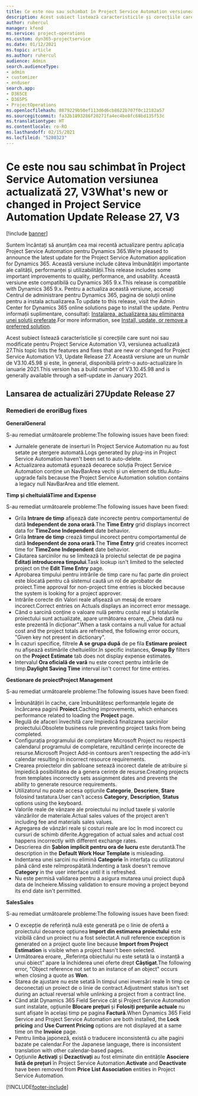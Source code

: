 ```yaml
---
title: Ce este nou sau schimbat în Project Service Automation versiunea actualizată 27, V3
description: Acest subiect listează caracteristicile și corecțiile care sunt disponibile în Project Service Automation V3, versiunea actualizată 27, V3.
author: ruhercul
manager: kfend
ms.service: project-operations
ms.custom: dyn365-projectservice
ms.date: 01/12/2021
ms.topic: article
ms.author: ruhercul
audience: Admin
search.audienceType:
- admin
- customizer
- enduser
search.app:
- D365CE
- D365PS
- ProjectOperations
ms.openlocfilehash: 8879229b50ef113d6d6cb8622b707f0c12182a57
ms.sourcegitcommit: fa32b1893286f20271fa4ec4be8fc68bd135f53c
ms.translationtype: HT
ms.contentlocale: ro-RO
ms.lasthandoff: 02/15/2021
ms.locfileid: "5280323"
---
```

# <a name="whats-new-or-changed-in-project-service-automation-update-release-27-v3"></a><span data-ttu-id="1f8e0-103">Ce este nou sau schimbat în Project Service Automation versiunea actualizată 27, V3</span><span class="sxs-lookup"><span data-stu-id="1f8e0-103">What's new or changed in Project Service Automation Update Release 27, V3</span></span>

[!include [banner](../includes/psa-now-project-operations.md)]

<span data-ttu-id="1f8e0-104">Suntem încântați să anunțăm cea mai recentă actualizare pentru aplicația Project Service Automation pentru Dynamics 365.</span><span class="sxs-lookup"><span data-stu-id="1f8e0-104">We’re pleased to announce the latest update for the Project Service Automation application for Dynamics 365.</span></span> <span data-ttu-id="1f8e0-105">Această versiune include câteva îmbunătățiri importante ale calității, performanței și utilizabilității.</span><span class="sxs-lookup"><span data-stu-id="1f8e0-105">This release includes some important improvements to quality, performance, and usability.</span></span> <span data-ttu-id="1f8e0-106">Această versiune este compatibilă cu Dynamics 365 9.x.</span><span class="sxs-lookup"><span data-stu-id="1f8e0-106">This release is compatible with Dynamics 365 9.x.</span></span> <span data-ttu-id="1f8e0-107">Pentru a actualiza această versiune, accesați Centrul de administrare pentru Dynamics 365, pagina de soluții online pentru a instala actualizarea.</span><span class="sxs-lookup"><span data-stu-id="1f8e0-107">To update to this release, visit the Admin Center for Dynamics 365 online solutions page to install the update.</span></span> <span data-ttu-id="1f8e0-108">Pentru informații suplimentare, consultați: [Instalarea, actualizarea sau eliminarea unei soluții preferate](https://docs.microsoft.com/power-platform/admin/install-remove-preferred-solution).</span><span class="sxs-lookup"><span data-stu-id="1f8e0-108">For more information, see [Install, update, or remove a preferred solution](https://docs.microsoft.com/power-platform/admin/install-remove-preferred-solution).</span></span>

<span data-ttu-id="1f8e0-109">Acest subiect listează caracteristicile și corecțiile care sunt noi sau modificate pentru Project Service Automation V3, versiunea actualizată 27.</span><span class="sxs-lookup"><span data-stu-id="1f8e0-109">This topic lists the features and fixes that are new or changed for Project Service Automation V3, Update Release 27.</span></span> <span data-ttu-id="1f8e0-110">Această versiune are un număr de V3.10.45.98 și este, în general, disponibilă printr-o auto-actualizare în ianuarie 2021.</span><span class="sxs-lookup"><span data-stu-id="1f8e0-110">This version has a build number of V3.10.45.98 and is generally available through a self-update in January 2021.</span></span>

## <a name="update-release-27"></a><span data-ttu-id="1f8e0-111">Lansarea de actualizări 27</span><span class="sxs-lookup"><span data-stu-id="1f8e0-111">Update Release 27</span></span>

### <a name="bug-fixes"></a><span data-ttu-id="1f8e0-112">Remedieri de erori</span><span class="sxs-lookup"><span data-stu-id="1f8e0-112">Bug fixes</span></span>

<span data-ttu-id="1f8e0-113">**General**</span><span class="sxs-lookup"><span data-stu-id="1f8e0-113">**General**</span></span>

<span data-ttu-id="1f8e0-114">S-au remediat următoarele probleme:</span><span class="sxs-lookup"><span data-stu-id="1f8e0-114">The following issues have been fixed:</span></span>

- <span data-ttu-id="1f8e0-115">Jurnalele generate de inserturi în Project Service Automation nu au fost setate pe ștergere automată.</span><span class="sxs-lookup"><span data-stu-id="1f8e0-115">Logs generated by plug-ins in Project Service Automation haven't been set to auto-delete.</span></span>
- <span data-ttu-id="1f8e0-116">Actualizarea automată eșuează deoarece soluția Project Service Automation conține un NavBarArea vechi și un element de titlu.</span><span class="sxs-lookup"><span data-stu-id="1f8e0-116">Auto-upgrade fails because the Project Service Automation solution contains a legacy null NavBarArea and title element.</span></span>

<span data-ttu-id="1f8e0-117">**Timp și cheltuială**</span><span class="sxs-lookup"><span data-stu-id="1f8e0-117">**Time and Expense**</span></span>

<span data-ttu-id="1f8e0-118">S-au remediat următoarele probleme:</span><span class="sxs-lookup"><span data-stu-id="1f8e0-118">The following issues have been fixed:</span></span>

- <span data-ttu-id="1f8e0-119">Grila **Intrare de timp** afișează date incorecte pentru comportamentul de dată **Independent de zona orară**.</span><span class="sxs-lookup"><span data-stu-id="1f8e0-119">The **Time Entry** grid displays incorrect data for **TimeZone Independent** date behavior.</span></span>
- <span data-ttu-id="1f8e0-120">Grila **Intrare de timp** crează timpul incorect pentru comportamentul de dată **Independent de zona orară**.</span><span class="sxs-lookup"><span data-stu-id="1f8e0-120">The **Time Entry** grid creates incorrect time for **TimeZone Independent** date behavior.</span></span>
- <span data-ttu-id="1f8e0-121">Căutarea sarcinilor nu se limitează la proiectul selectat de pe pagina **Editați introducerea timpului**.</span><span class="sxs-lookup"><span data-stu-id="1f8e0-121">Task lookup isn't limited to the selected project on the **Edit Time Entry** page.</span></span>
- <span data-ttu-id="1f8e0-122">Aprobarea timpului pentru intrările de timp care nu fac parte din proiect este blocată pentru că sistemul caută un rol de aprobator de proiect.</span><span class="sxs-lookup"><span data-stu-id="1f8e0-122">Time approval for non-project time entries is blocked because the system is looking for a project approver.</span></span>
- <span data-ttu-id="1f8e0-123">Intrările corecte din Valori reale afișează un mesaj de eroare incorect.</span><span class="sxs-lookup"><span data-stu-id="1f8e0-123">Correct entries on Actuals displays an incorrect error message.</span></span>
- <span data-ttu-id="1f8e0-124">Când o sarcină conține o valoare nulă pentru costul real și totalurile proiectului sunt actualizate, apare următoarea eroare, „Cheia dată nu este prezentă în dicționar”.</span><span class="sxs-lookup"><span data-stu-id="1f8e0-124">When a task contains a null value for actual cost and the project totals are refreshed, the following error occurs, "Given key not present in dictionary".</span></span>
- <span data-ttu-id="1f8e0-125">În cazuri specifice, filtrele **A se grupa după** de pe fila **Estimare proiect** nu afișează estimările cheltuielilor.</span><span class="sxs-lookup"><span data-stu-id="1f8e0-125">In specific instances, **Group By** filters on the **Project Estimate** tab does not display expense estimates.</span></span>
- <span data-ttu-id="1f8e0-126">Intervalul **Ora oficială de vară** nu este corect pentru intrările de timp.</span><span class="sxs-lookup"><span data-stu-id="1f8e0-126">**Daylight Saving Time** interval isn't correct for time entries.</span></span>

<span data-ttu-id="1f8e0-127">**Gestionare de proiect**</span><span class="sxs-lookup"><span data-stu-id="1f8e0-127">**Project Management**</span></span>

<span data-ttu-id="1f8e0-128">S-au remediat următoarele probleme:</span><span class="sxs-lookup"><span data-stu-id="1f8e0-128">The following issues have been fixed:</span></span>

- <span data-ttu-id="1f8e0-129">Îmbunătățiri în cache, care îmbunătățesc performanțele legate de încărcarea paginii **Proiect**.</span><span class="sxs-lookup"><span data-stu-id="1f8e0-129">Caching improvements, which enhances performance related to loading the **Project** page.</span></span>
- <span data-ttu-id="1f8e0-130">Regulă de afaceri învechită care împiedică finalizarea sarcinilor proiectului.</span><span class="sxs-lookup"><span data-stu-id="1f8e0-130">Obsolete business rule preventing project tasks from being completed.</span></span>
- <span data-ttu-id="1f8e0-131">Configurația programului de completare Microsoft Project nu respectă calendarul programului de completare, rezultând cerințe incorecte de resurse.</span><span class="sxs-lookup"><span data-stu-id="1f8e0-131">Microsoft Project Add-in contours aren't respecting the add-in’s calendar resulting in incorrect resource requirements.</span></span>
- <span data-ttu-id="1f8e0-132">Crearea proiectelor din șabloane setează incorect datele de atribuire și împiedică posibilitatea de a genera cerințe de resurse.</span><span class="sxs-lookup"><span data-stu-id="1f8e0-132">Creating projects from templates incorrectly sets assignment dates and prevents the ability to generate resource requirements.</span></span>
- <span data-ttu-id="1f8e0-133">Utilizatorul nu poate accesa opțiunile **Categorie**, **Descriere**, **Stare** folosind tastatura.</span><span class="sxs-lookup"><span data-stu-id="1f8e0-133">User can't access **Category**, **Description**, **Status** options using the keyboard.</span></span>
- <span data-ttu-id="1f8e0-134">Valorile reale de vânzare ale proiectului nu includ taxele și valorile vânzărilor de materiale.</span><span class="sxs-lookup"><span data-stu-id="1f8e0-134">Actual sales values of the project aren't including fee and materials sales values.</span></span>
- <span data-ttu-id="1f8e0-135">Agregarea de vânzări reale și costuri reale are loc în mod incorect cu cursuri de schimb diferite.</span><span class="sxs-lookup"><span data-stu-id="1f8e0-135">Aggregation of actual sales and actual cost happens incorrectly with different exchange rates.</span></span>
- <span data-ttu-id="1f8e0-136">Descrierea din **Șablon implicit pentru ora de lucru** este derutantă.</span><span class="sxs-lookup"><span data-stu-id="1f8e0-136">The description in the **Default Work Hour Template** is misleading.</span></span>
- <span data-ttu-id="1f8e0-137">Indentarea unei sarcini nu elimină **Categorie** în interfața cu utilizatorul până când este reîmprospătată.</span><span class="sxs-lookup"><span data-stu-id="1f8e0-137">Indenting a task doesn't remove **Category** in the user interface until it is refreshed.</span></span>
- <span data-ttu-id="1f8e0-138">Nu este permisă validarea pentru a asigura mutarea unui proiect după data de încheiere.</span><span class="sxs-lookup"><span data-stu-id="1f8e0-138">Missing validation to ensure moving a project beyond its end date isn't permitted.</span></span>

<span data-ttu-id="1f8e0-139">**Sales**</span><span class="sxs-lookup"><span data-stu-id="1f8e0-139">**Sales**</span></span>

<span data-ttu-id="1f8e0-140">S-au remediat următoarele probleme:</span><span class="sxs-lookup"><span data-stu-id="1f8e0-140">The following issues have been fixed:</span></span>

- <span data-ttu-id="1f8e0-141">O excepție de referință nulă este generată pe o linie de ofertă a proiectului deoarece opțiunea **Import din estimarea proiectului** este vizibilă când un proiect nu a fost selectat.</span><span class="sxs-lookup"><span data-stu-id="1f8e0-141">A null reference exception is generated on a project quote line because **Import from Project Estimation** is visible when a project hasn't been selected.</span></span>
- <span data-ttu-id="1f8e0-142">Următoarea eroare, „Referința obiectului nu este setată la o instanță a unui obiect” apare la închiderea unei oferte drept **Câștigat**.</span><span class="sxs-lookup"><span data-stu-id="1f8e0-142">The following error, "Object reference not set to an instance of an object" occurs when closing a quote as **Won**.</span></span>
- <span data-ttu-id="1f8e0-143">Starea de ajustare nu este setată în timpul unei inversări reale în timp ce deconectați un proiect de o linie de contract.</span><span class="sxs-lookup"><span data-stu-id="1f8e0-143">Adjustment status isn't set during an actual reversal while unlinking a project from a contract line.</span></span>
- <span data-ttu-id="1f8e0-144">Când atât Dynamics 365 Field Service cât și Project Service Automation sunt instalate, opțiunile **Blocare prețuri** și **Folosiți prețurile actuale** nu sunt afișate în același timp pe pagina **Factură**.</span><span class="sxs-lookup"><span data-stu-id="1f8e0-144">When Dynamics 365 Field Service and Project Service Automation are both installed, the **Lock pricing** and **Use Current Pricing** options are not displayed at a same time on the **Invoice** page.</span></span>
- <span data-ttu-id="1f8e0-145">Pentru limba japoneză, există o traducere inconsistentă cu alte pagini bazate pe calendar.</span><span class="sxs-lookup"><span data-stu-id="1f8e0-145">For the Japanese language, there is inconsistent translation with other calendar-based pages.</span></span>
- <span data-ttu-id="1f8e0-146">Opțiunile **Activați** și **Dezactivați** au fost eliminate din entitățile **Asociere listă de prețuri** în Project Service Automation.</span><span class="sxs-lookup"><span data-stu-id="1f8e0-146">**Activate** and **Deactivate** have been removed from **Price List Association** entities in Project Service Automation.</span></span>


[!INCLUDE[footer-include](../includes/footer-banner.md)]
